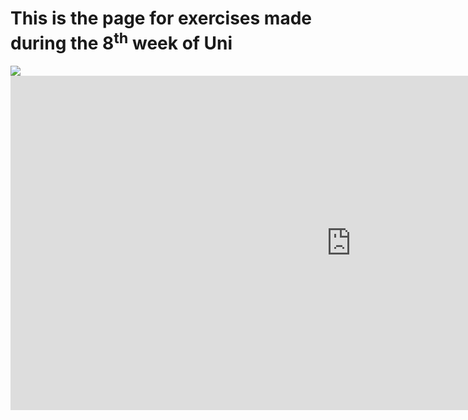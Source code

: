 <h1> This is the page for exercises made during the 8<sup>th</sup> week of Uni </h1>
<img
src="http://4.bp.blogspot.com/-RaTZuLhr5Y4/UMVH22h19wI/AAAAAAAAAU4/iLirH3mEkCc/s1600/Swiss+Alps4.jpg">
<iframe src="https://h5p.org/h5p/embed/648004" width="1090" height="535" frameborder="0" allowfullscreen="allowfullscreen"></iframe><script src="https://h5p.org/sites/all/modules/h5p/library/js/h5p-resizer.js" charset="UTF-8"></script>
